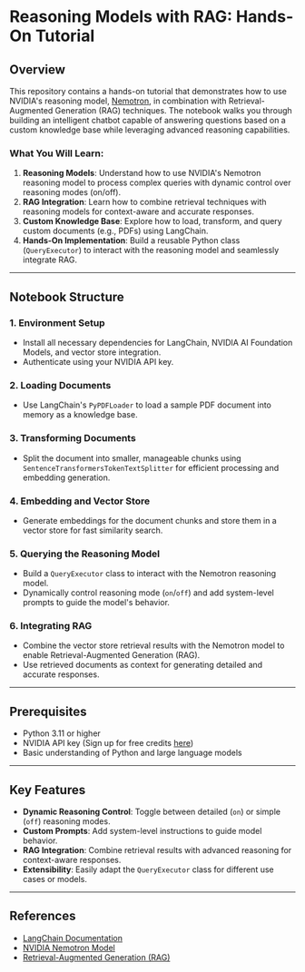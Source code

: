 # **Reasoning Models with RAG: Hands-On Tutorial**

## Overview
This repository contains a hands-on tutorial that demonstrates how to use NVIDIA's reasoning model, [Nemotron](https://build.nvidia.com/nvidia/llama-3_1-nemotron-nano-8b-v1), in combination with Retrieval-Augmented Generation (RAG) techniques. The notebook walks you through building an intelligent chatbot capable of answering questions based on a custom knowledge base while leveraging advanced reasoning capabilities.

### What You Will Learn:
1. **Reasoning Models**: Understand how to use NVIDIA's Nemotron reasoning model to process complex queries with dynamic control over reasoning modes (on/off).
2. **RAG Integration**: Learn how to combine retrieval techniques with reasoning models for context-aware and accurate responses.
3. **Custom Knowledge Base**: Explore how to load, transform, and query custom documents (e.g., PDFs) using LangChain.
4. **Hands-On Implementation**: Build a reusable Python class (`QueryExecutor`) to interact with the reasoning model and seamlessly integrate RAG.

---

## Notebook Structure

### 1. **Environment Setup**
   - Install all necessary dependencies for LangChain, NVIDIA AI Foundation Models, and vector store integration.
   - Authenticate using your NVIDIA API key.

### 2. **Loading Documents**
   - Use LangChain's `PyPDFLoader` to load a sample PDF document into memory as a knowledge base.

### 3. **Transforming Documents**
   - Split the document into smaller, manageable chunks using `SentenceTransformersTokenTextSplitter` for efficient processing and embedding generation.

### 4. **Embedding and Vector Store**
   - Generate embeddings for the document chunks and store them in a vector store for fast similarity search.

### 5. **Querying the Reasoning Model**
   - Build a `QueryExecutor` class to interact with the Nemotron reasoning model.
   - Dynamically control reasoning mode (`on`/`off`) and add system-level prompts to guide the model's behavior.

### 6. **Integrating RAG**
   - Combine the vector store retrieval results with the Nemotron model to enable Retrieval-Augmented Generation (RAG).
   - Use retrieved documents as context for generating detailed and accurate responses.

---

## Prerequisites
- Python 3.11 or higher
- NVIDIA API key (Sign up for free credits [here](https://catalog.ngc.nvidia.com/))
- Basic understanding of Python and large language models

---
## Key Features

- **Dynamic Reasoning Control**: Toggle between detailed (`on`) or simple (`off`) reasoning modes.
- **Custom Prompts**: Add system-level instructions to guide model behavior.
- **RAG Integration**: Combine retrieval results with advanced reasoning for context-aware responses.
- **Extensibility**: Easily adapt the `QueryExecutor` class for different use cases or models.

---

## References

- [LangChain Documentation](https://python.langchain.com/docs/)
- [NVIDIA Nemotron Model](https://build.nvidia.com/nvidia/llama-3_1-nemotron-nano-8b-v1)
- [Retrieval-Augmented Generation (RAG)](https://python.langchain.com/docs/modules/data_connection/)
